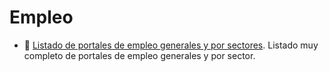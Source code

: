 # Empleo

- :bookmark: [Listado de portales de empleo generales y por sectores](http://elenahuerga.com/listado-de-portales-de-empleo-generales-y-por-sectores/). Listado muy completo de portales de empleo generales y por sector.
